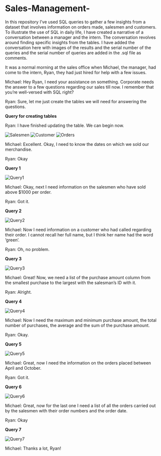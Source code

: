 # Sales-Management-
In this repository I've used SQL queries to gather a few insights from a dataset that involves information on orders made, salesmen and customers. 
To illustrate the use of SQL in daily life, I have created a narrative of a conversation between a manager and the intern. The conversation revolves around finding specific insights from the tables. I have added the conversation here with images of the results and the serial number of the queries and the serial number of queries are added in the .sql file as comments. 

It was a normal morning at the sales office when Michael, the manager, had come to the intern, Ryan, they had just hired for help with a few issues. 

Michael: Hey Ryan, I need your assistance on something. Corporate needs the answer to a few questions regarding our sales till now. I remember that you’re well-versed with SQL right? 

Ryan: Sure, let me just create the tables we will need for answering the questions. 

**Query for creating tables**

Ryan: I have finished updating the table. We can begin now. 

![Salesmen](https://user-images.githubusercontent.com/70691862/195772562-243c4c41-b8af-4f27-b73d-92af8781385c.png)
![Customer](https://user-images.githubusercontent.com/70691862/195773285-aa371dc7-4f74-4baa-b4b5-98c1207ba359.png)
![Orders](https://user-images.githubusercontent.com/70691862/195773392-d13de375-5474-44c8-bbfe-d2dc26652669.png)


Michael: Excellent. Okay, I need to know the dates on which we sold our merchandise. 

Ryan: Okay

**Query 1**

![Query1](https://user-images.githubusercontent.com/70691862/195774951-0e445759-97f8-481c-8815-e7ce8d3759ce.png)

Michael: Okay, next I need information on the salesmen who have sold above $1000 per order. 

Ryan: Got it. 

**Query 2**  

![Query2](https://user-images.githubusercontent.com/70691862/195774955-7d8770b3-23ff-48cb-92c7-0f97cd9ae426.png)

Michael: Now I need information on a customer who had called regarding their order. I cannot recall her full name, but I think her name had the word ‘green’. 

Ryan: Oh, no problem. 

**Query 3** 

![Query3](https://user-images.githubusercontent.com/70691862/195775010-c9ccd235-074d-41f6-8037-8984124ef97c.png)

Michael: Great! Now, we need a list of the purchase amount column from the smallest purchase to the largest with the salesman’s ID with it. 

Ryan: Alright.

**Query 4** 

![Query4](https://user-images.githubusercontent.com/70691862/195775320-a619fde5-6e0b-40ae-b197-f80d93e2171b.png)

Michael: Now I need the maximum and minimum purchase amount, the total number of purchases, the average and the sum of the purchase amount. 

Ryan: Okay. 

**Query 5** 

![Query5](https://user-images.githubusercontent.com/70691862/195775334-5784dd95-f284-4de5-b383-22c1a4919133.png)

Michael: Great, now I need the information on the orders placed between April and October. 

Ryan: Got it.  

**Query 6** 

![Query6](https://user-images.githubusercontent.com/70691862/195775346-2e235f47-cdc4-4807-842a-e4229346231d.png)

Michael: Great, now for the last one I need a list of all the orders carried out by the salesmen with their order numbers and the order date. 

Ryan: Okay

**Query 7**

![Query7](https://user-images.githubusercontent.com/70691862/195775363-e14e2f6d-6fac-475d-b8fa-14d4e377809e.png)

Michael: Thanks a lot, Ryan!

